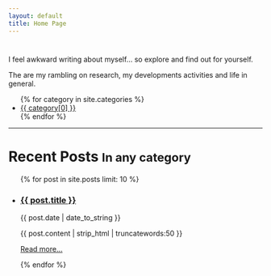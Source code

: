 ```yaml
---
layout: default
title: Home Page
---
```

<h1></h1>
<p>I feel awkward writing about myself... so explore and find out for yourself.</p>
<p>The are my rambling on research, my developments activities and life in general.</p>

<div id="contact-list" class="text-center">
  <ul class="list-unstyled list-inline">
    {% for category in site.categories %}
    <li>
      <a class="btn btn-default btn-sm" href="categories/{{ category[0] }}">
        {{ category[0] }}
      </a>
    </li>
    {% endfor %}
  </ul>
</div>

<hr>
<h1>Recent Posts <small>In any category</small></h1>
<ul class="posts">
    {% for post in site.posts limit: 10 %}
      <li>
        <h3><a href="{{ post.url }}">{{ post.title }}</a></h3>
        <p>{{ post.date | date_to_string }}</p>
        <p>
          {{ post.content | strip_html | truncatewords:50 }}
        </p>
        <p>
          <a href="{{ post.url }}">Read more...</a>
        </p>
      </li>
    {% endfor %}
  </ul>
